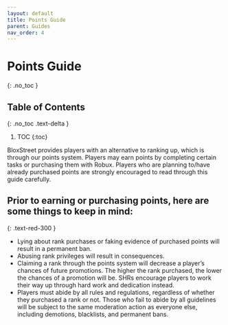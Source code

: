 ```yaml
---
layout: default
title: Points Guide
parent: Guides
nav_order: 4
---
```


# Points Guide
{: .no_toc }

## Table of Contents
{: .no_toc .text-delta }

1. TOC
{:toc}

BloxStreet provides players with an alternative to ranking up, which is through our points system. Players may earn points by completing certain tasks or purchasing them with Robux. Players who are planning to/have already purchased points are strongly encouraged to read through this guide carefully.

## Prior to earning or purchasing points, here are some things to keep in mind:
{: .text-red-300 }

- Lying about rank purchases or faking evidence of purchased points will result in a permanent ban.
- Abusing rank privileges will result in consequences.
- Claiming a rank through the points system will decrease a player’s chances of future promotions. The higher the rank purchased, the lower the chances of a promotion will be. SHRs encourage players to work their way up through hard work and dedication instead.
- Players must abide by all rules and regulations, regardless of whether they purchased a rank or not. Those who fail to abide by all guidelines will be subject to the same moderation action as everyone else, including demotions, blacklists, and permanent bans.

